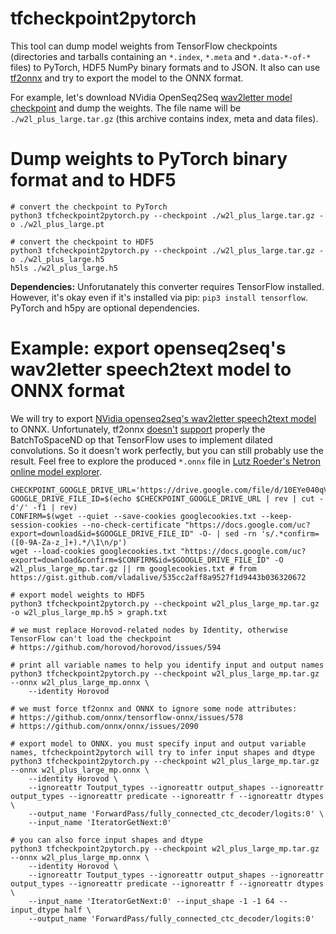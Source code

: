 # tfcheckpoint2pytorch
This tool can dump model weights from TensorFlow checkpoints (directories and tarballs containing an `*.index`, `*.meta` and `*.data-*-of-*` files) to PyTorch, HDF5 NumPy binary formats and to JSON. It also can use [tf2onnx](https://github.com/onnx/tensorflow-onnx) and try to export the model to the ONNX format.

For example, let's download NVidia OpenSeq2Seq [wav2letter model checkpoint](https://nvidia.github.io/OpenSeq2Seq/html/speech-recognition/wave2letter.html#training) and dump the weights. The file name will be `./w2l_plus_large.tar.gz` (this archive contains index, meta and data files).

# Dump weights to PyTorch binary format and to HDF5
```
# convert the checkpoint to PyTorch
python3 tfcheckpoint2pytorch.py --checkpoint ./w2l_plus_large.tar.gz -o ./w2l_plus_large.pt

# convert the checkpoint to HDF5
python3 tfcheckpoint2pytorch.py --checkpoint ./w2l_plus_large.tar.gz -o ./w2l_plus_large.h5
h5ls ./w2l_plus_large.h5
```

**Dependencies:** Unforutanately this converter requires TensorFlow installed. However, it's okay even if it's installed via pip: `pip3 install tensorflow`. PyTorch and h5py are optional dependencies.

# Example: export openseq2seq's wav2letter speech2text model to ONNX format
We will try to export [NVidia openseq2seq's wav2letter speech2text model](https://nvidia.github.io/OpenSeq2Seq/html/speech-recognition/wave2letter.html) to ONNX. Unfortunately, tf2onnx [doesn't](https://github.com/onnx/tensorflow-onnx/issues/571) [support](https://github.com/onnx/tensorflow-onnx/issues/572) properly the BatchToSpaceND op that TensorFlow uses to implement dilated convolutions. So it doesn't work perfectly, but you can still probably use the result. Feel free to explore the produced `*.onnx` file in [Lutz Roeder's Netron online model explorer](https://lutzroeder.github.io/netron/).

```shell
CHECKPOINT_GOOGLE_DRIVE_URL='https://drive.google.com/file/d/10EYe040qVW6cfygSZz6HwGQDylahQNSa'
GOOGLE_DRIVE_FILE_ID=$(echo $CHECKPOINT_GOOGLE_DRIVE_URL | rev | cut -d'/' -f1 | rev)
CONFIRM=$(wget --quiet --save-cookies googlecookies.txt --keep-session-cookies --no-check-certificate "https://docs.google.com/uc?export=download&id=$GOOGLE_DRIVE_FILE_ID" -O- | sed -rn 's/.*confirm=([0-9A-Za-z_]+).*/\1\n/p')
wget --load-cookies googlecookies.txt "https://docs.google.com/uc?export=download&confirm=$CONFIRM&id=$GOOGLE_DRIVE_FILE_ID" -O w2l_plus_large_mp.tar.gz || rm googlecookies.txt # from https://gist.github.com/vladalive/535cc2aff8a9527f1d9443b036320672

# export model weights to HDF5
python3 tfcheckpoint2pytorch.py --checkpoint w2l_plus_large_mp.tar.gz -o w2l_plus_large_mp.h5 > graph.txt

# we must replace Horovod-related nodes by Identity, otherwise TensorFlow can't load the checkpoint
# https://github.com/horovod/horovod/issues/594

# print all variable names to help you identify input and output names
python3 tfcheckpoint2pytorch.py --checkpoint w2l_plus_large_mp.tar.gz --onnx w2l_plus_large_mp.onnx \
    --identity Horovod
    
# we must force tf2onnx and ONNX to ignore some node attributes:
# https://github.com/onnx/tensorflow-onnx/issues/578
# https://github.com/onnx/onnx/issues/2090
    
# export model to ONNX. you must specify input and output variable names, tfcheckpoint2pytorch will try to infer input shapes and dtype
python3 tfcheckpoint2pytorch.py --checkpoint w2l_plus_large_mp.tar.gz --onnx w2l_plus_large_mp.onnx \
    --identity Horovod \
    --ignoreattr Toutput_types --ignoreattr output_shapes --ignoreattr output_types --ignoreattr predicate --ignoreattr f --ignoreattr dtypes  \
    --output_name 'ForwardPass/fully_connected_ctc_decoder/logits:0' \
    --input_name 'IteratorGetNext:0'

# you can also force input shapes and dtype
python3 tfcheckpoint2pytorch.py --checkpoint w2l_plus_large_mp.tar.gz --onnx w2l_plus_large_mp.onnx \
    --identity Horovod \
    --ignoreattr Toutput_types --ignoreattr output_shapes --ignoreattr output_types --ignoreattr predicate --ignoreattr f --ignoreattr dtypes  \
    --input_name 'IteratorGetNext:0' --input_shape -1 -1 64 --input_dtype half \
    --output_name 'ForwardPass/fully_connected_ctc_decoder/logits:0'
     
```
